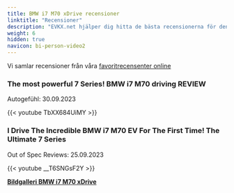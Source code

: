 ```yaml
---
title: BMW i7 M70 xDrive recensioner
linktitle: "Recensioner"
description: "EVKX.net hjälper dig hitta de bästa recensionerna för denna modell."
weight: 6
hidden: true
navicon: bi-person-video2
---
```

Vi samlar recensioner från våra [favoritrecensenter online](../../../../../guides/evreviewers/)

<div class="container text-center shadow p-2 pe-4 mb-5 bg-body-tertiary rounded border">
<h3>The most powerful 7 Series! BMW i7 M70 driving REVIEW</h3>
<p>Autogefühl: 30.09.2023</p>

{{< youtube TbXX684UiMY >}}

</div>
<div class="container text-center shadow p-2 pe-4 mb-5 bg-body-tertiary rounded border">
<h3>I Drive The Incredible BMW i7 M70 EV For The First Time! The Ultimate 7 Series</h3>
<p>Out of Spec Reviews: 25.09.2023</p>

{{< youtube __T6SNGsF2Y >}}

</div>
<div class="mt-3 mb-3">
<a href="../gallery/" class="text-decoration-none text-black">
<strong><i class="bi-arrow-left"></i>Bildgalleri  </strong>
</a>
<a href="../" class="text-decoration-none text-black float-end">
<strong>BMW i7 M70 xDrive <i class="bi-arrow-right"></i></strong>
</a>
</div>
